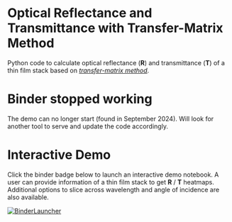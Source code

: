# Optical Reflectance and Transmittance with Transfer-Matrix Method
Python code to calculate optical reflectance (**R**) and transmittance (**T**) of a thin film stack based on [*transfer-matrix method*](https://en.wikipedia.org/wiki/Transfer-matrix_method_(optics)).

# Binder stopped working
The demo can no longer start (found in September 2024). Will look for another tool to serve and update the code accordingly.

# Interactive Demo
Click the binder badge below to launch an interactive demo notebook. A user can provide information of a thin film stack to get **R** / **T** heatmaps. Additional options to slice across wavelength and angle of incidence are also available.

[![BinderLauncher](https://mybinder.org/badge_logo.svg)](https://mybinder.org/v2/gh/clumdee/transfer_matrix/master?urlpath=tree/demo_minimal.ipynb)
